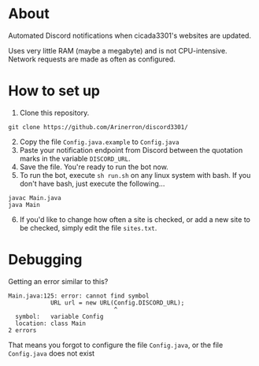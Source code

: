 # About
Automated Discord notifications when cicada3301's websites are updated.

Uses very little RAM (maybe a megabyte) and is not CPU-intensive. Network requests are made as often as configured.

# How to set up
1. Clone this repository.
```
git clone https://github.com/Arinerron/discord3301/
```

2. Copy the file `Config.java.example` to `Config.java`
3. Paste your notification endpoint from Discord between the quotation marks in the variable `DISCORD_URL`.
4. Save the file. You're ready to run the bot now.
5. To run the bot, execute `sh run.sh` on any linux system with bash. If you don't have bash, just execute the following...
```
javac Main.java
java Main
```
6. If you'd like to change how often a site is checked, or add a new site to be checked, simply edit the file `sites.txt`.

# Debugging
Getting an error similar to this?

```
Main.java:125: error: cannot find symbol
            URL url = new URL(Config.DISCORD_URL);
                              ^
  symbol:   variable Config
  location: class Main
2 errors
```

That means you forgot to configure the file `Config.java`, or the file `Config.java` does not exist
